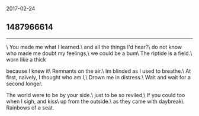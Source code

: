 2017-02-24

## 1487966614

---
\\
You made me what I learned.\\
and all the things I'd hear?\\
do not know who made me doubt my feelings,\\
we could be a bum\\
The riptide is a field.\\
worn like a thick

because I knew it\\
Remnants on the air.\\
Im blinded as I used to breathe.\\
At first, naively, I thought who am I,\\
Drown me in distress.\\
Wait and wait for a second longer.

The world were to be by your side.\\
just to be so reviled;\\
If you could too when I sigh, and kiss\\
up from the outside.\\
as they came with daybreak\\
Rainbows of a seat.
